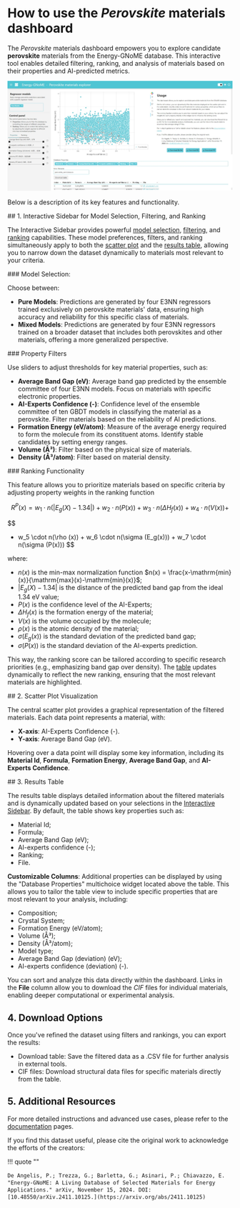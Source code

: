 # How to use the *Perovskite* materials dashboard

<div class="grid cards" markdown>

The *Perovskite* materials dashboard empowers you to explore candidate **perovskite** materials from the Energy-GNoME database. This interactive tool enables detailed filtering, ranking, and analysis of materials based on their properties and AI-predicted metrics.

</div>

<div class="grid cards" markdown>

![Web page](../../assets/perovskites/webpage.jpeg)

</div>

<div class="grid cards" markdown>

Below is a description of its key features and functionality.

</div>

<a name="sidebar">
## 1. Interactive Sidebar for Model Selection, Filtering, and Ranking
</a>

The Interactive Sidebar provides powerful [model selection](#models), [filtering](#filters), and [ranking](#ranking) capabilities. These model preferences, filters, and ranking simultaneously apply to both the [scatter plot](#plot) and the [results table](#table), allowing you to narrow down the dataset dynamically to materials most relevant to your criteria.

<a name="models">
### Model Selection:
</a>

Choose between:

* **Pure Models**: Predictions are generated by four E3NN regressors trained exclusively on perovskite materials' data, ensuring high accuracy and reliability for this specific class of materials.
* **Mixed Models**: Predictions are generated by four E3NN regressors trained on a broader dataset that includes both perovskites and other materials, offering a more generalized perspective.

<a name="filters">
### Property Filters
</a>

Use sliders to adjust thresholds for key material properties, such as:

* **Average Band Gap (eV)**: Average band gap predicted by the ensemble committee of four E3NN models. Focus on materials with specific electronic properties.
* **AI-Experts Confidence (-)**: Confidence level of the ensemble committee of ten GBDT models in classifying the material as a perovskite. Filter materials based on the reliability of AI predictions.
* **Formation Energy (eV/atom)**: Measure of the average energy required to form the molecule from its constituent atoms. Identify stable candidates by setting energy ranges.
* **Volume (Å³)**: Filter based on the physical size of materials.
* **Density (Å³/atom)**: Filter based on material density.

<a name="ranking">
### Ranking Functionality
</a>

This feature allows you to prioritize materials based on specific criteria by adjusting property weights in the ranking function

$$
R^P(x) = w_1 \cdot n(|E_g(X) - 1.34|) + w_2 \cdot n(P(x)) + w_3 \cdot n(\Delta H_f(x)) + w_4 \cdot n(V(x)) +
$$

$$
+ w_5 \cdot n(\rho (x)) + w_6 \cdot n(\sigma (E_g(x))) + w_7 \cdot n(\sigma (P(x)))
$$

where:

* $n(x)$ is the min-max normalization function $n(x) = \frac{x-\mathrm{min}(x)}{\mathrm{max}(x)-\mathrm{min}(x)}$;
* $|E_g(X) - 1.34|$ is the distance of the predicted band gap from the ideal 1.34 eV value;
* $P(x)$ is the confidence level of the AI-Experts;
* $\Delta H_f(x)$ is the formation energy of the material;
* $V(x)$ is the volume occupied by the molecule;
* $\rho (x)$ is the atomic density of the material;
* $\sigma (E_g(x))$ is the standard deviation of the predicted band gap;
* $\sigma (P(x))$ is the standard deviation of the AI-experts prediction.

This way, the ranking score can be tailored according to specific research priorities (e.g., emphasizing band gap over density).
The [table](#table) updates dynamically to reflect the new ranking, ensuring that the most relevant materials are highlighted.

<a name="plot">
## 2. Scatter Plot Visualization
</a>

The central scatter plot provides a graphical representation of the filtered materials.
Each data point represents a material, with:

* **X-axis**: AI-Experts Confidence (-).
* **Y-axis**: Average Band Gap (eV).

Hovering over a data point will display some key information, including its **Material Id**, **Formula**, **Formation Energy**, **Average Band Gap**, and **AI-Experts Confidence**.

<a name="table">
## 3. Results Table
</a>

The results table displays detailed information about the filtered materials and is dynamically updated based on your selections in the [Interactive Sidebar](#sidebar).
By default, the table shows key properties such as:

* Material Id;
* Formula;
* Average Band Gap (eV);
* AI-experts confidence (-);
* Ranking;
* File.

**Customizable Columns**: Additional properties can be displayed by using the "Database Properties" multichoice widget located above the table. This allows you to tailor the table view to include specific properties that are most relevant to your analysis, including:

* Composition;
* Crystal System;
* Formation Energy (eV/atom);
* Volume (Å³);
* Density (Å³/atom);
* Model type;
* Average Band Gap (deviation) (eV);
* AI-experts confidence (deviation) (-).

You can sort and analyze this data directly within the dashboard.
Links in the **File** column allow you to download the *CIF* files for individual materials, enabling deeper computational or experimental analysis.

## 4. Download Options

Once you've refined the dataset using filters and rankings, you can export the results:

* Download table: Save the filtered data as a .CSV file for further analysis in external tools.
* CIF files: Download structural data files for specific materials directly from the table.

## 5. Additional Resources

For more detailed instructions and advanced use cases, please refer to the [documentation](../../docs/index.md) pages.

If you find this dataset useful, please cite the original work to acknowledge the efforts of the creators:

!!! quote ""

    De Angelis, P.; Trezza, G.; Barletta, G.; Asinari, P.; Chiavazzo, E. "Energy-GNoME: A Living Database of Selected Materials for Energy Applications." arXiv, November 15, 2024. DOI: [10.48550/arXiv.2411.10125.](https://arxiv.org/abs/2411.10125)
